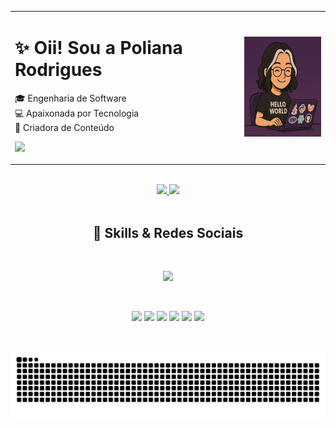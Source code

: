 <div align="center">
  <table>
    <tr>
      <td align="left" valign="middle">
        <h1>✨ Oii! Sou a Poliana Rodrigues</h1>
        <p>
          🎓 Engenharia de Software <br/>
          💻 Apaixonada por Tecnologia <br/>
          📲 Criadora de Conteúdo
        </p>
        <p>
          <a href="https://poliihrodrigues.com.br" target="_blank">
            <img src="https://img.shields.io/badge/🌐 Meu Portfólio-1e1e2e?style=for-the-badge" />
          </a>
        </p>
      </td>
      <td align="center" valign="middle">
        <img src="https://github.com/Poliih/Poliih/blob/main/poliih2.png" height="160" />
      </td>
    </tr>
  </table>
</div>

<br/>

<div align="center">
  <a href="https://github.com/poliih">
    <img height="160em" src="https://github-readme-stats.vercel.app/api?username=poliih&show_icons=true&theme=dracula&include_all_commits=true&count_private=true&hide_border=true"/>
    <img height="160em" src="https://github-readme-stats.vercel.app/api/top-langs/?username=poliih&layout=compact&langs_count=8&theme=dracula&hide_border=true"/>
  </a>
</div>

<br/>

<h2 align="center">🚀 Skills & Redes Sociais</h2>

<br/>

<p align="center">
  <img src="https://skillicons.dev/icons?i=php,py,java,laravel,vue,react,mysql,postgres,rabbitmq,figma" />
</p>

<br/>

<p align="center">
 <a href="https://www.instagram.com/poliih.rodrigues/" target="_blank"><img src="https://img.shields.io/badge/-Instagram-%23E4405F?style=for-the-badge&logo=instagram&logoColor=white"></a>
  <a href="https://www.tiktok.com/@bolhanerd_" target="_blank"><img src="https://img.shields.io/badge/TikTok-000000?style=for-the-badge&logo=tiktok&logoColor=white"></a>
  <a href="https://www.youtube.com/@bolhanerd_" target="_blank"><img src="https://img.shields.io/badge/YouTube-FF0000?style=for-the-badge&logo=youtube&logoColor=white"></a>
  <a href="https://www.linkedin.com/in/poliih-rodrigues/" target="_blank"><img src="https://img.shields.io/badge/-LinkedIn-%230077B5?style=for-the-badge&logo=linkedin&logoColor=white"></a> 
  <a href = "mailto:polianarodriguesds@gmail.com"><img src="https://img.shields.io/badge/-Gmail-%23333?style=for-the-badge&logo=gmail&logoColor=white"></a>
  <a href="https://linktr.ee/poliih.rodrigues" target="_blank"><img src="https://img.shields.io/badge/linktree-39E09B?style=for-the-badge&logo=linktree&logoColor=white"></a>
</p>

<br/>

<p align="center">
  <img src="https://github.com/Poliih/Poliih/blob/output/github-contribution-grid-snake-dark.svg" alt="snake animation" />
</p>
